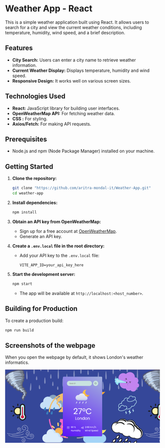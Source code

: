 # Weather App - React

This is a simple weather application built using React. It allows users to search for a city and view the current weather conditions, including temperature, humidity, wind speed, and a brief description.

## Features

* **City Search:** Users can enter a city name to retrieve weather information.
* **Current Weather Display:** Displays temperature, humidity and wind speed.
* **Responsive Design:** It works well on various screen sizes.

## Technologies Used

* **React:** JavaScript library for building user interfaces.
* **OpenWeatherMap API:** For fetching weather data.
* **CSS :** For styling.
* **Axios/Fetch:** For making API requests.

## Prerequisites

* Node.js and npm (Node Package Manager) installed on your machine.

## Getting Started

1.  **Clone the repository:**

    ```bash
    git clone "https://github.com/aritra-mondal-it/Weather-App.git"
    cd weather-app
    ```

2.  **Install dependencies:**

    ```bash
    npm install
    ```

3.  **Obtain an API key from OpenWeatherMap:**

    * Sign up for a free account at [OpenWeatherMap](https://openweathermap.org/).
    * Generate an API key.

4.  **Create a `.env.local` file in the root directory:**

    * Add your API key to the `.env.local` file:

        ```
        VITE_APP_ID=your_api_key_here
        ```

5.  **Start the development server:**

    ```bash
    npm start
    ```

    * The app will be available at `http://localhost:<host_number>`.

## Building for Production

To create a production build:

```bash
npm run build
```

## Screenshots of the webpage

When you open the webpage by default, it shows London's weather informatics.

<img src="https://github.com/aritra-mondal-it/Weather-App/blob/main/Screenshots/Default_page.png"/>
